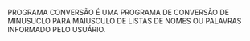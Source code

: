 PROGRAMA CONVERSÃO É UMA PROGRAMA DE CONVERSÃO DE MINUSUCLO PARA MAIUSCULO DE LISTAS DE NOMES OU PALAVRAS INFORMADO PELO USUÁRIO. 
